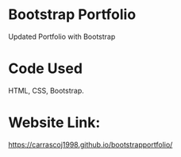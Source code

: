 # Bootstrap Portfolio  

Updated Portfolio with Bootstrap

# Code Used

HTML, CSS, Bootstrap.

# Website Link:

https://carrascoj1998.github.io/bootstrapportfolio/

